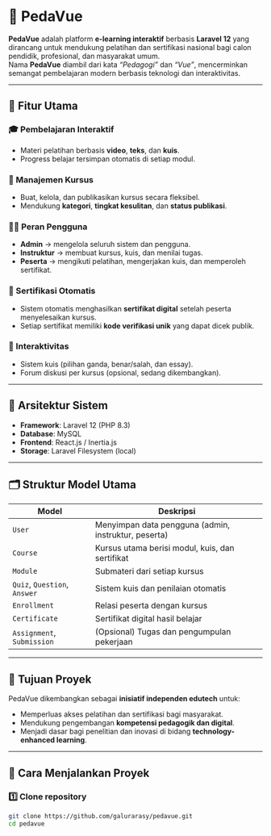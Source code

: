 # 🧠 PedaVue

**PedaVue** adalah platform **e-learning interaktif** berbasis **Laravel 12** yang dirancang untuk mendukung pelatihan dan sertifikasi nasional bagi calon pendidik, profesional, dan masyarakat umum.  
Nama **PedaVue** diambil dari kata _“Pedagogi”_ dan _“Vue”_, mencerminkan semangat pembelajaran modern berbasis teknologi dan interaktivitas.

---

## 🚀 Fitur Utama

### 🎓 Pembelajaran Interaktif

- Materi pelatihan berbasis **video**, **teks**, dan **kuis**.
- Progress belajar tersimpan otomatis di setiap modul.

### 🧩 Manajemen Kursus

- Buat, kelola, dan publikasikan kursus secara fleksibel.
- Mendukung **kategori**, **tingkat kesulitan**, dan **status publikasi**.

### 🧑‍🏫 Peran Pengguna

- **Admin** → mengelola seluruh sistem dan pengguna.
- **Instruktur** → membuat kursus, kuis, dan menilai tugas.
- **Peserta** → mengikuti pelatihan, mengerjakan kuis, dan memperoleh sertifikat.

### 🏅 Sertifikasi Otomatis

- Sistem otomatis menghasilkan **sertifikat digital** setelah peserta menyelesaikan kursus.
- Setiap sertifikat memiliki **kode verifikasi unik** yang dapat dicek publik.

### 💬 Interaktivitas

- Sistem kuis (pilihan ganda, benar/salah, dan essay).
- Forum diskusi per kursus (opsional, sedang dikembangkan).

---

## 🧱 Arsitektur Sistem

- **Framework**: Laravel 12 (PHP 8.3)
- **Database**: MySQL
- **Frontend**: React.js / Inertia.js
- **Storage**: Laravel Filesystem (local)

---

## 🗂️ Struktur Model Utama

| Model                        | Deskripsi                                            |
| ---------------------------- | ---------------------------------------------------- |
| `User`                       | Menyimpan data pengguna (admin, instruktur, peserta) |
| `Course`                     | Kursus utama berisi modul, kuis, dan sertifikat      |
| `Module`                     | Submateri dari setiap kursus                         |
| `Quiz`, `Question`, `Answer` | Sistem kuis dan penilaian otomatis                   |
| `Enrollment`                 | Relasi peserta dengan kursus                         |
| `Certificate`                | Sertifikat digital hasil belajar                     |
| `Assignment`, `Submission`   | (Opsional) Tugas dan pengumpulan pekerjaan           |

---

## 🧭 Tujuan Proyek

PedaVue dikembangkan sebagai **inisiatif independen edutech** untuk:

- Memperluas akses pelatihan dan sertifikasi bagi masyarakat.
- Mendukung pengembangan **kompetensi pedagogik dan digital**.
- Menjadi dasar bagi penelitian dan inovasi di bidang **technology-enhanced learning**.

---

## 🧪 Cara Menjalankan Proyek

### 1️⃣ Clone repository

```bash
git clone https://github.com/galurarasy/pedavue.git
cd pedavue
```
